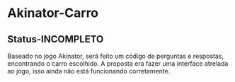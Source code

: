 # Akinator-Carro

## Status-INCOMPLETO
Baseado no jogo Akinator, será feito um código de perguntas e respostas, encontrando o carro escolhido.
A proposta era fazer uma interface atrelada ao jogo, isso ainda não está funcionando corretamente.
